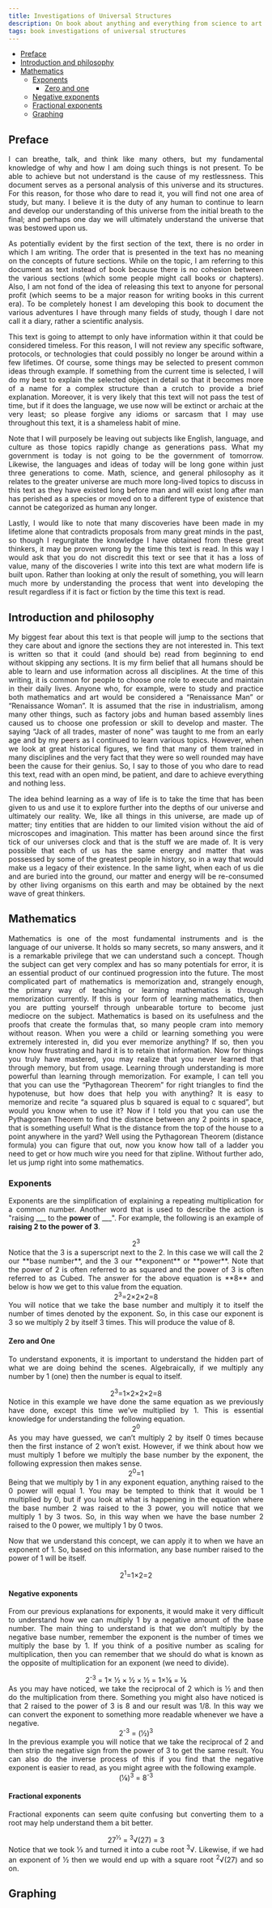 ```yaml
---
title: Investigations of Universal Structures
description: On book about anything and everything from science to art
tags: book investigations of universal structures
---
```


- [Preface](#preface)
- [Introduction and philosophy](#introduction-and-philosophy)
- [Mathematics](#mathematics)
    - [Exponents](#exponents)
        - [Zero and one](#zero-and-one)
	- [Negative exponents](#negative-exponents)
	- [Fractional exponents](#fractional-exponents)
    - [Graphing](#graphing)

<div style="text-align: justify">

## Preface
I can breathe, talk, and think like many others, but my fundamental knowledge of why and how I am doing such things is not present. To be able to achieve but not understand is the cause of my restlessness. This document serves as a personal analysis of this universe and its structures. For this reason, for those who dare to read it, you will find not one area of study, but many. I believe it is the duty of any human to continue to learn and develop our understanding of this universe from the initial breath to the final; and perhaps one day we will ultimately understand the universe that was bestowed upon us.

As potentially evident by the first section of the text, there is no order in which I am writing. The order that is presented in the text has no meaning on the concepts of future sections. While on the topic, I am referring to this document as text instead of book because there is no cohesion between the various sections (which some people might call books or chapters). Also, I am not fond of the idea of releasing this text to anyone for personal profit (which seems to be a major reason for writing books in this current era). To be completely honest I am developing this book to document the various adventures I have through many fields of study, though I dare not call it a diary, rather a scientific analysis.

This text is going to attempt to only have information within it that could be considered timeless. For this reason, I will not review any specific software, protocols, or technologies that could possibly no longer be around within a few lifetimes. Of course, some things may be selected to present common ideas through example. If something from the current time is selected, I will do my best to explain the selected object in detail so that it becomes more of a name for a complex structure than a crutch to provide a brief explanation. Moreover, it is very likely that this text will not pass the test of time, but if it does the language, we use now will be extinct or archaic at the very least; so please forgive any idioms or sarcasm that I may use throughout this text, it is a shameless habit of mine.

Note that I will purposely be leaving out subjects like English, language, and culture as those topics rapidly change as generations pass. What my government is today is not going to be the government of tomorrow. Likewise, the languages and ideas of today will be long gone within just three generations to come. Math, science, and general philosophy as it relates to the greater universe are much more long-lived topics to discuss in this text as they have existed long before man and will exist long after man has perished as a species or moved on to a different type of existence that cannot be categorized as human any longer.

Lastly, I would like to note that many discoveries have been made in my lifetime alone that contradicts proposals from many great minds in the past, so though I regurgitate the knowledge I have obtained from these great thinkers, it may be proven wrong by the time this text is read. In this way I would ask that you do not discredit this text or see that it has a loss of value, many of the discoveries I write into this text are what modern life is built upon. Rather than looking at only the result of something, you will learn much more by understanding the process that went into developing the result regardless if it is fact or fiction by the time this text is read.

## Introduction and philosophy
My biggest fear about this text is that people will jump to the sections that they care about and ignore the sections they are not interested in. This text is written so that it could (and should be) read from beginning to end without skipping any sections. It is my firm belief that all humans should be able to learn and use information across all disciplines. At the time of this writing, it is common for people to choose one role to execute and maintain in their daily lives. Anyone who, for example, were to study and practice both mathematics and art would be considered a “Renaissance Man” or “Renaissance Woman”. It is assumed that the rise in industrialism, among many other things, such as factory jobs and human based assembly lines caused us to choose one profession or skill to develop and master. The saying “Jack of all trades, master of none” was taught to me from an early age and by my peers as I continued to learn various topics. However, when we look at great historical figures, we find that many of them trained in many disciplines and the very fact that they were so well rounded may have been the cause for their genius. So, I say to those of you who dare to read this text, read with an open mind, be patient, and dare to achieve everything and nothing less.

The idea behind learning as a way of life is to take the time that has been given to us and use it to explore further into the depths of our universe and ultimately our reality. We, like all things in this universe, are made up of matter; tiny entities that are hidden to our limited vision without the aid of microscopes and imagination. This matter has been around since the first tick of our universes clock and that is the stuff we are made of. It is very possible that each of us has the same energy and matter that was possessed by some of the greatest people in history, so in a way that would make us a legacy of their existence. In the same light, when each of us die and are buried into the ground, our matter and energy will be re-consumed by other living organisms on this earth and may be obtained by the next wave of great thinkers. 

## Mathematics
Mathematics is one of the most fundamental instruments and is the language of our universe. It holds so many secrets, so many answers, and it is a remarkable privilege that we can understand such a concept. Though the subject can get very complex and has so many potentials for error, it is an essential product of our continued progression into the future. The most complicated part of mathematics is memorization and, strangely enough, the primary way of teaching or learning mathematics is through memorization currently. If this is your form of learning mathematics, then you are putting yourself through unbearable torture to become just mediocre on the subject. Mathematics is based on its usefulness and the proofs that create the formulas that, so many people cram into memory without reason. When you were a child or learning something you were extremely interested in, did you ever memorize anything? If so, then you know how frustrating and hard it is to retain that information. Now for things you truly have mastered, you may realize that you never learned that through memory, but from usage. Learning through understanding is more powerful than learning through memorization. For example, I can tell you that you can use the “Pythagorean Theorem” for right triangles to find the hypotenuse, but how does that help you with anything? It is easy to memorize and recite “a squared plus b squared is equal to c squared”, but would you know when to use it? Now if I told you that you can use the Pythagorean Theorem to find the distance between any 2 points in space, that is something useful! What is the distance from the top of the house to a point anywhere in the yard? Well using the Pythagorean Theorem (distance formula) you can figure that out, now you know how tall of a ladder you need to get or how much wire you need for that zipline. Without further ado, let us jump right into some mathematics.

### Exponents
Exponents are the simplification of explaining a repeating multiplication for a common number. Another word that is used to describe the action is "raising ___ to the **power** of ___". For example, the following is an example of **raising 2 to the power of 3**.
<div align="center">2<sup>3</sup></div>
Notice that the 3 is a superscript next to the 2. In this case we will call the 2 our **base number**, and the 3 our **exponent** or **power**. Note that the power of 2 is often referred to as squared and the power of 3 is often referred to as Cubed. The answer for the above equation is **8** and below is how we get to this value from the equation.
<div align="center">2<sup>3</sup>=2×2×2=8</div>
You will notice that we take the base number and multiply it to itself the number of times denoted by the exponent. So, in this case our exponent is 3 so we multiply 2 by itself 3 times. This will produce the value of 8.

#### Zero and One
To understand exponents, it is important to understand the hidden part of what we are doing behind the scenes. Algebraically, if we multiply any number by 1 (one) then the number is equal to itself.
<div align="center">2<sup>3</sup>=1×2×2×2=8</div>
Notice in this example we have done the same equation as we previously have done, except this time we’ve multiplied by 1. This is essential knowledge for understanding the following equation.
<div align="center">2<sup>0</sup></div>
As you may have guessed, we can’t multiply 2 by itself 0 times because then the first instance of 2 won’t exist. However, if we think about how we must multiply 1 before we multiply the base number by the exponent, the following expression then makes sense.
<div align="center">2<sup>0</sup>=1</div>
Being that we multiply by 1 in any exponent equation, anything raised to the 0 power will equal 1. You may be tempted to think that it would be 1 multiplied by 0, but if you look at what is happening in the equation where the base number 2 was raised to the 3 power, you will notice that we multiply 1 by 3 twos. So, in this way when we have the base number 2 raised to the 0 power, we multiply 1 by 0 twos.

Now that we understand this concept, we can apply it to when we have an exponent of 1. So, based on this information, any base number raised to the power of 1 will be itself.
<div align="center">2<sup>1</sup>=1×2=2</div>

#### Negative exponents
From our previous explanations for exponents, it would make it very difficult to understand how we can multiply 1 by a negative amount of the base number. The main thing to understand is that we don’t multiply by the negative base number, remember the exponent is the number of times we multiply the base by 1. If you think of a positive number as scaling for multiplication, then you can remember that we should do what is known as the opposite of multiplication for an exponent (we need to divide).
<div align="center">2<sup>-3</sup> = 1× 1&frasl;2 × 1&frasl;2 × 1&frasl;2 = 1×1&frasl;8 = 1&frasl;8</div>
As you may have noticed, we take the reciprocal of 2 which is ½ and then do the multiplication from there. Something you might also have noticed is that 2 raised to the power of 3 is 8 and our result was 1/8. In this way we can convert the exponent to something more readable whenever we have a negative.
<div align="center">2<sup>-3</sup> = (1&frasl;2)<sup>3</sup></div>
In the previous example you will notice that we take the reciprocal of 2 and then strip the negative sign from the power of 3 to get the same result. You can also do the inverse process of this if you find that the negative exponent is easier to read, as you might agree with the following example.
<div align="center">(1&frasl;8)<sup>3</sup> = 8<sup>-3</sup></div>

#### Fractional exponents
Fractional exponents can seem quite confusing but converting them to a root may help understand them a bit better.
<div align="center">27<sup>1&frasl;3</sup> = <sup>3</sup>&radic;(27) = 3</div>
Notice that we took 1&frasl;3 and turned it into a cube root <sup>3</sup>&radic;. Likewise, if we had an exponent of 1&frasl;2 then we would end up with a square root <sup>2</sup>&radic;(27) and so on.

## Graphing


<div align="center"></div>

</div>
